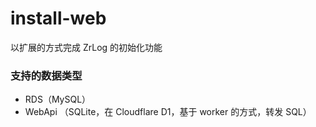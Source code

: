 # install-web

以扩展的方式完成 ZrLog 的初始化功能

### 支持的数据类型

- RDS（MySQL）
- WebApi （SQLite，在 Cloudflare D1，基于 worker 的方式，转发 SQL）